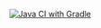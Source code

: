 [![Java CI with Gradle](https://github.com/NikolayGainulin/BehaviourDrivenDevelopment/actions/workflows/gradle.yml/badge.svg)](https://github.com/NikolayGainulin/BehaviourDrivenDevelopment/actions/workflows/gradle.yml)
